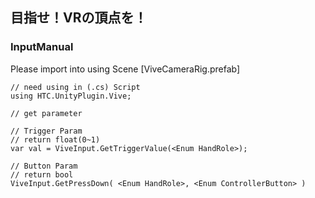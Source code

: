 ## 目指せ！VRの頂点を！


### InputManual
Please import into using Scene
[ViveCameraRig.prefab]

```
// need using in (.cs) Script
using HTC.UnityPlugin.Vive;

// get parameter

// Trigger Param
// return float(0~1)
var val = ViveInput.GetTriggerValue(<Enum HandRole>);

// Button Param
// return bool
ViveInput.GetPressDown( <Enum HandRole>, <Enum ControllerButton> )

```
